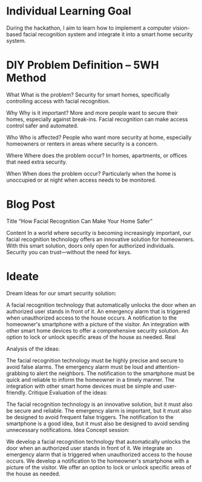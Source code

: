 Individual Learning Goal
==========================

During the hackathon, I aim to learn how to implement a computer vision-based facial recognition system and integrate it into a smart home security system.

DIY Problem Definition – 5WH Method
=====================================

What
What is the problem? Security for smart homes, specifically controlling access with facial recognition.

Why
Why is it important? More and more people want to secure their homes, especially against break-ins. Facial recognition can make access control safer and automated.

Who
Who is affected? People who want more security at home, especially homeowners or renters in areas where security is a concern.

Where
Where does the problem occur? In homes, apartments, or offices that need extra security.

When
When does the problem occur? Particularly when the home is unoccupied or at night when access needs to be monitored.

Blog Post
============

Title
“How Facial Recognition Can Make Your Home Safer”

Content
In a world where security is becoming increasingly important, our facial recognition technology offers an innovative solution for homeowners. With this smart solution, doors only open for authorized individuals. Security you can trust—without the need for keys.

Ideate
==========

Dream
Ideas for our smart security solution:

A facial recognition technology that automatically unlocks the door when an authorized user stands in front of it.
An emergency alarm that is triggered when unauthorized access to the house occurs.
A notification to the homeowner's smartphone with a picture of the visitor.
An integration with other smart home devices to offer a comprehensive security solution.
An option to lock or unlock specific areas of the house as needed.
Real

Analysis of the ideas:

The facial recognition technology must be highly precise and secure to avoid false alarms.
The emergency alarm must be loud and attention-grabbing to alert the neighbors.
The notification to the smartphone must be quick and reliable to inform the homeowner in a timely manner.
The integration with other smart home devices must be simple and user-friendly.
Critique
Evaluation of the ideas:

The facial recognition technology is an innovative solution, but it must also be secure and reliable.
The emergency alarm is important, but it must also be designed to avoid frequent false triggers.
The notification to the smartphone is a good idea, but it must also be designed to avoid sending unnecessary notifications.
Idea
Concept session:

We develop a facial recognition technology that automatically unlocks the door when an authorized user stands in front of it.
We integrate an emergency alarm that is triggered when unauthorized access to the house occurs.
We develop a notification to the homeowner's smartphone with a picture of the visitor.
We offer an option to lock or unlock specific areas of the house as needed.

